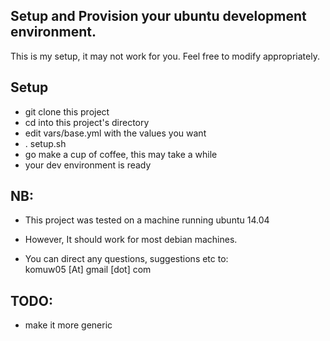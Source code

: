 ## Setup and Provision your ubuntu development environment.

This is my setup, it may not work for you. Feel free to modify appropriately.

## Setup       
      
* git clone this project
* cd into this project's directory
* edit vars/base.yml with the values you want
* . setup.sh
* go make a cup of coffee, this may take a while
* your dev environment is ready


## NB:      
* This project was tested on a machine running ubuntu 14.04
* However, It should work for most debian machines. 

* You can direct any questions, suggestions etc to:     
komuw05 [At] gmail [dot] com


## TODO:
* make it more generic